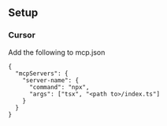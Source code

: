 
## Setup
### Cursor

Add the following to mcp.json
```
{
  "mcpServers": {
    "server-name": {
      "command": "npx",
      "args": ["tsx", "<path to>/index.ts"]
    }
  }
}
```
